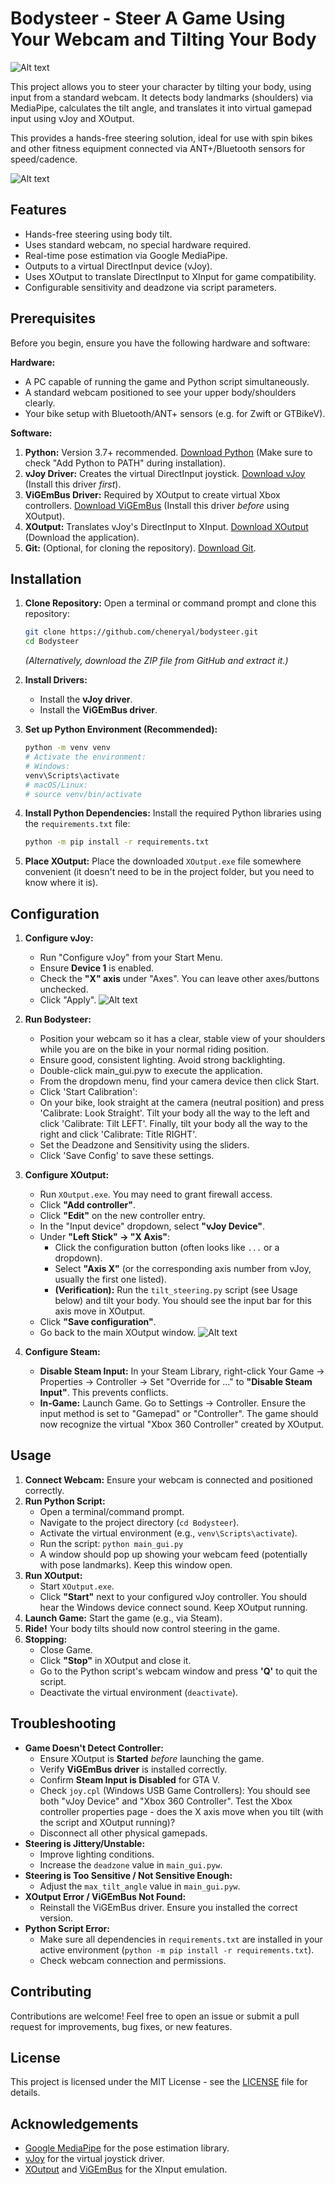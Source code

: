 # Bodysteer - Steer A Game Using Your Webcam and Tilting Your Body

![Alt text](icon.ico)

This project allows you to steer your character by tilting your body, using input from a standard webcam. It detects body landmarks (shoulders) via MediaPipe, calculates the tilt angle, and translates it into virtual gamepad input using vJoy and XOutput.

This provides a hands-free steering solution, ideal for use with spin bikes and other fitness equipment connected via ANT+/Bluetooth sensors for speed/cadence.

![Alt text](images/ui.png)

## Features

*   Hands-free steering using body tilt.
*   Uses standard webcam, no special hardware required.
*   Real-time pose estimation via Google MediaPipe.
*   Outputs to a virtual DirectInput device (vJoy).
*   Uses XOutput to translate DirectInput to XInput for game compatibility.
*   Configurable sensitivity and deadzone via script parameters.

## Prerequisites

Before you begin, ensure you have the following hardware and software:

**Hardware:**

*   A PC capable of running the game and Python script simultaneously.
*   A standard webcam positioned to see your upper body/shoulders clearly.
*   Your bike setup with Bluetooth/ANT+ sensors (e.g. for Zwift or GTBikeV).

**Software:**

1.  **Python:** Version 3.7+ recommended. [Download Python](https://www.python.org/downloads/) (Make sure to check "Add Python to PATH" during installation).
2.  **vJoy Driver:** Creates the virtual DirectInput joystick. [Download vJoy](https://github.com/jshafer817/vJoy/releases) (Install this driver *first*).
3.  **ViGEmBus Driver:** Required by XOutput to create virtual Xbox controllers. [Download ViGEmBus](https://github.com/ViGEm/ViGEmBus/releases) (Install this driver *before* using XOutput).
4.  **XOutput:** Translates vJoy's DirectInput to XInput. [Download XOutput](https://github.com/csutorasa/XOutput/releases) (Download the application).
5.  **Git:** (Optional, for cloning the repository). [Download Git](https://git-scm.com/downloads/).

## Installation

1.  **Clone Repository:**
    Open a terminal or command prompt and clone this repository:
    ```bash
    git clone https://github.com/cheneryal/bodysteer.git
    cd Bodysteer
    ```
    *(Alternatively, download the ZIP file from GitHub and extract it.)*

2.  **Install Drivers:**
    *   Install the **vJoy driver**.
    *   Install the **ViGEmBus driver**.

3.  **Set up Python Environment (Recommended):**
   
    ```bash
    python -m venv venv
    # Activate the environment:
    # Windows:
    venv\Scripts\activate
    # macOS/Linux:
    # source venv/bin/activate
    ```

4.  **Install Python Dependencies:**
    Install the required Python libraries using the `requirements.txt` file:
    ```bash
    python -m pip install -r requirements.txt
    ```

5.  **Place XOutput:**
    Place the downloaded `XOutput.exe` file somewhere convenient (it doesn't need to be in the project folder, but you need to know where it is).

## Configuration

1.  **Configure vJoy:**
    *   Run "Configure vJoy" from your Start Menu.
    *   Ensure **Device 1** is enabled.
    *   Check the **"X" axis** under "Axes". You can leave other axes/buttons unchecked.
    *   Click "Apply".
![Alt text](images/vjoy.png)

2.  **Run Bodysteer:**
    *   Position your webcam so it has a clear, stable view of your shoulders while you are on the bike in your normal riding position.
    *   Ensure good, consistent lighting. Avoid strong backlighting.
    *   Double-click main_gui.pyw to execute the application.
    *   From the dropdown menu, find your camera device then click Start.
    *   Click 'Start Calibration':
    *   On your bike, look straight at the camera (neutral position) and press 'Calibrate: Look Straight'. Tilt your body all the way to the left and click 'Calibrate: Tilt LEFT'. Finally, tilt your body all the way to the right and click 'Calibrate: Title RIGHT'.
    *   Set the Deadzone and Sensitivity using the sliders.
    *   Click 'Save Config' to save these settings.

3.  **Configure XOutput:**
    *   Run `XOutput.exe`. You may need to grant firewall access.
    *   Click **"Add controller"**.
    *   Click **"Edit"** on the new controller entry.
    *   In the "Input device" dropdown, select **"vJoy Device"**.
    *   Under **"Left Stick" -> "X Axis"**:
        *   Click the configuration button (often looks like `...` or a dropdown).
        *   Select **"Axis X"** (or the corresponding axis number from vJoy, usually the first one listed).
        *   **(Verification):** Run the `tilt_steering.py` script (see Usage below) and tilt your body. You should see the input bar for this axis move in XOutput.
    *   Click **"Save configuration"**.
    *   Go back to the main XOutput window.
![Alt text](images/xoutput.png)

4.  **Configure Steam:**
    *   **Disable Steam Input:** In your Steam Library, right-click Your Game -> Properties -> Controller -> Set "Override for ..." to **"Disable Steam Input"**. This prevents conflicts.
    *   **In-Game:** Launch Game. Go to Settings -> Controller. Ensure the input method is set to "Gamepad" or "Controller". The game should now recognize the virtual "Xbox 360 Controller" created by XOutput.

## Usage

1.  **Connect Webcam:** Ensure your webcam is connected and positioned correctly.
2.  **Run Python Script:**
    *   Open a terminal/command prompt.
    *   Navigate to the project directory (`cd Bodysteer`).
    *   Activate the virtual environment (e.g., `venv\Scripts\activate`).
    *   Run the script: `python main_gui.py`
    *   A window should pop up showing your webcam feed (potentially with pose landmarks). Keep this window open.
3.  **Run XOutput:**
    *   Start `XOutput.exe`.
    *   Click **"Start"** next to your configured vJoy controller. You should hear the Windows device connect sound. Keep XOutput running.
4.  **Launch Game:** Start the game (e.g., via Steam).
5.  **Ride!** Your body tilts should now control steering in the game.
6.  **Stopping:**
    *   Close Game.
    *   Click **"Stop"** in XOutput and close it.
    *   Go to the Python script's webcam window and press **'Q'** to quit the script.
    *   Deactivate the virtual environment (`deactivate`).

## Troubleshooting

*   **Game Doesn't Detect Controller:**
    *   Ensure XOutput is **Started** *before* launching the game.
    *   Verify **ViGEmBus driver** is installed correctly.
    *   Confirm **Steam Input is Disabled** for GTA V.
    *   Check `joy.cpl` (Windows USB Game Controllers): You should see both "vJoy Device" and "Xbox 360 Controller". Test the Xbox controller properties page - does the X axis move when you tilt (with the script and XOutput running)?
    *   Disconnect all other physical gamepads.
*   **Steering is Jittery/Unstable:**
    *   Improve lighting conditions.
    *   Increase the `deadzone` value in `main_gui.pyw`.
*   **Steering is Too Sensitive / Not Sensitive Enough:**
    *   Adjust the `max_tilt_angle` value in `main_gui.pyw`.
*   **XOutput Error / ViGEmBus Not Found:**
    *   Reinstall the ViGEmBus driver. Ensure you installed the correct version.
*   **Python Script Error:**
    *   Make sure all dependencies in `requirements.txt` are installed in your active environment (`python -m pip install -r requirements.txt`).
    *   Check webcam connection and permissions.

## Contributing

Contributions are welcome! Feel free to open an issue or submit a pull request for improvements, bug fixes, or new features.

## License

This project is licensed under the MIT License - see the [LICENSE](LICENSE) file for details.

## Acknowledgements

*   [Google MediaPipe](https://developers.google.com/mediapipe) for the pose estimation library.
*   [vJoy](http://vjoystick.sourceforge.net/) for the virtual joystick driver.
*   [XOutput](https://github.com/csutorasa/XOutput) and [ViGEmBus](https://github.com/ViGEm/ViGEmBus) for the XInput emulation.
